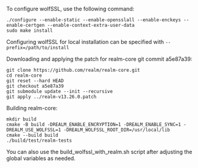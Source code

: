 To configure wolfSSL, use the following command:

```
./configure --enable-static --enable-opensslall --enable-enckeys --enable-certgen --enable-context-extra-user-data
sudo make install
```

Configuring wolfSSL for local installation can be specified with `--prefix=/path/to/install`

Downloading and applying the patch for realm-core git commit a5e87a39:

```
git clone https://github.com/realm/realm-core.git
cd realm-core
git reset --hard HEAD
git checkout a5e87a39
git submodule update --init --recursive
git apply ../realm-v13.26.0.patch
```

Building realm-core:

```
mkdir build
cmake -B build -DREALM_ENABLE_ENCRYPTION=1 -DREALM_ENABLE_SYNC=1 -DREALM_USE_WOLFSSL=1 -DREALM_WOLFSSL_ROOT_DIR=/usr/local/lib
cmake --build build
./build/test/realm-tests
```

You can also use the build_wolfssl_with_realm.sh script after adjusting the global variables as needed.


